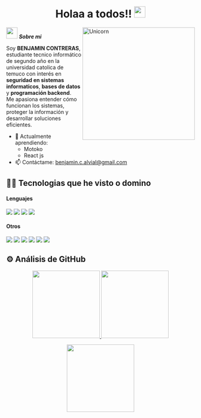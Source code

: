 <h1 align="center">
Holaa a todos!!
	<a href="https://github.com/Bouaskaoun" target="_self">
		<img src="https://media.giphy.com/media/hvRJCLFzcasrR4ia7z/giphy.gif" width="30">
	</a>
</h1>


<img align="right" width=300px alt="Unicorn" src="https://c.tenor.com/GN73MKBawZYAAAAi/busy-cute.gif" />

<img src="https://media.giphy.com/media/ObNTw8Uzwy6KQ/giphy.gif" width="30px">&nbsp;***Sobre mi***

Soy **BENJAMIN CONTRERAS**, estudiante tecnico informático de segundo año en la universidad catolica de temuco con interés en **seguridad en sistemas informaticos**, **bases de datos** y **programación backend**.  
Me apasiona entender cómo funcionan los sistemas, proteger la información y desarrollar soluciones eficientes.

- 🌱 Actualmente aprendiendo:
  - Motoko
  - React js
- 📫 Contáctame: <a href="mailto:benjamin.tucorreo@ejemplo.com">benjamin.c.alvial@gmail.com</a>


## 👨‍💻 Tecnologias que he visto o domino

<h4>Lenguajes</h4>
<span>
  <img src="https://img.shields.io/badge/c%23-%23239120.svg?style=for-the-badge&logo=csharp&logoColor=white">
   <img src="https://img.shields.io/badge/php-%23777BB4.svg?style=for-the-badge&logo=php&logoColor=white">
   <img src="https://img.shields.io/badge/python-3670A0?style=for-the-badge&logo=python&logoColor=ffdd54">
   <img src="https://img.shields.io/badge/javascript-%23323330.svg?style=for-the-badge&logo=javascript&logoColor=%23F7DF1E">
</span>



<h4>Otros</h4>
<span>
  <img src="https://img.shields.io/badge/mysql-4479A1.svg?style=for-the-badge&logo=mysql&logoColor=white">
  <img src="https://img.shields.io/badge/cassandra-%231287B1.svg?style=for-the-badge&logo=apache-cassandra&logoColor=white">
  <img src="https://img.shields.io/badge/figma-%23F24E1E.svg?style=for-the-badge&logo=figma&logoColor=white">
  <img src="https://img.shields.io/badge/css3-%231572B6.svg?style=for-the-badge&logo=css3&logoColor=white">
  <img src="https://img.shields.io/badge/html5-%23E34F26.svg?style=for-the-badge&logo=html5&logoColor=white">
  <img src="https://img.shields.io/badge/Kali-268BEE?style=for-the-badge&logo=kalilinux&logoColor=white">

</span>


## ⚙️ Análisis de GitHub

<p align="center">
  <a href="https://github.com/LegonBCA">
    <img height="180em" src="https://github-readme-stats-eight-theta.vercel.app/api?username=LegonBCA&show_icons=true&theme=algolia&include_all_commits=true&count_private=true"/>
  </a>
  <a href="https://github.com/LegonBCA">
    <img height="180em" src="https://github-readme-stats-eight-theta.vercel.app/api/top-langs/?username=LegonBCA&layout=compact&langs_count=8&theme=algolia"/>
  </a>
</p>

<p align="center">
  <img height="180em" src="https://github-readme-streak-stats.herokuapp.com/?user=LegonBCA&theme=dark&hide_border=true"/>
</p>

